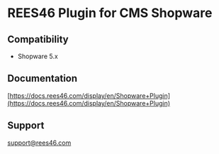 # REES46 Plugin for CMS Shopware

## Compatibility

* Shopware 5.x

## Documentation

[https://docs.rees46.com/display/en/Shopware+Plugin](https://docs.rees46.com/display/en/Shopware+Plugin)

## Support

[support@rees46.com](mailto:support@rees46.com)
